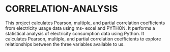 # CORRELATION-ANALYSIS
This project calculates Pearson, multiple, and partial correlation coefficients from electricity usage data using ms- excel and PYTHON. It performs a statistical analysis of electricity consumption data using Python. It calculates Pearson, multiple, and partial correlation coefficients to explore relationships between the three variables available to us.
